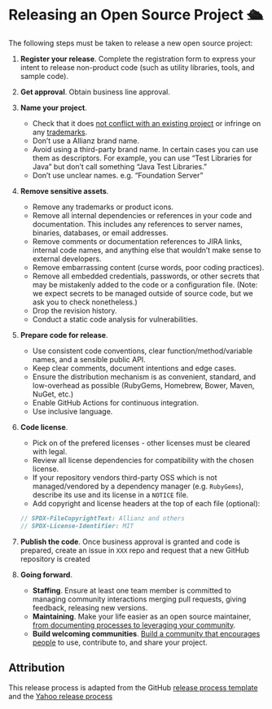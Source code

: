 # Releasing an Open Source Project 🛳️

The following steps must be taken to release a new open source project:

1. **Register your release**. Complete the registration form to express your intent to release non-product code (such as utility libraries, tools, and sample code).
2. **Get approval**. Obtain business line approval.

3. **Name your project**. 
   - Check that it does [not conflict with an existing project](http://ivantomic.com/projects/ospnc/) or infringe on any [trademarks](https://www.uspto.gov). 
   - Don’t use a Allianz brand name.
   - Avoid using a third-party brand name. In certain cases you can use them as descriptors. For example, you can use “Test Libraries for Java” but don’t call something “Java Test Libraries.”
   - Don’t use unclear names. e.g. “Foundation Server”

4. **Remove sensitive assets**.
     - Remove any trademarks or product icons.
     - Remove all internal dependencies or references in your code and documentation. This includes any references to server names, binaries, databases, or email addresses. 
     - Remove comments or documentation references to JIRA links, internal code names, and anything else that wouldn’t make sense to external developers.
     - Remove embarrassing content (curse words, poor coding practices).
     - Remove all embedded credentials, passwords, or other secrets that may be mistakenly added to the code or a configuration file. (Note: we expect secrets to be managed outside of source code, but we ask you to check nonetheless.)
     - Drop the revision history.
     - Conduct a static code analysis for vulnerabilities.

4. **Prepare code for release**.

     - Use consistent code conventions, clear function/method/variable names, and a sensible public API.
     - Keep clear comments, document intentions and edge cases.
     - Ensure the distribution mechanism is as convenient, standard, and low-overhead as possible (RubyGems, Homebrew, Bower, Maven, NuGet, etc.)
     - Enable GitHub Actions for continuous integration.
     - Use inclusive language.

5. **Code license**. 
     - Pick on of the prefered licenses - other licenses must be cleared with legal.
     - Review all license dependencies for compatibility with the chosen license.
     - If your repository vendors third-party OSS which is not managed/vendored by a dependency manager (e.g. `RubyGems`), describe its use and its license 
in a `NOTICE` file. 
     - Add copyright and license headers  at the top of each file (optional):

     ```javascript
     // SPDX-FileCopyrightText: Allianz and others
     // SPDX-License-Identifier: MIT
     ```

6. **Publish the code**. Once business approval is granted and code is prepared, create an issue in `XXX` repo and request that a new GitHub repository is created
7. **Going forward**.
   - **Staffing**. Ensure at least one team member is committed to managing community interactions merging pull requests, giving feedback, releasing new versions.
   - **Maintaining**. Make your life easier as an open source maintainer, [from documenting processes to leveraging your community](https://opensource.guide/best-practices/).
   - **Build welcoming communities**. [Build a community that encourages people](https://opensource.guide/building-community/) to use, contribute to, and share your project.


## Attribution

This release process is adapted from the GitHub [release process template](https://github.com/github/github-ospo/blob/main/policies/releasing.md) and the [Yahoo release process](https://yahoo.github.io/oss-guide/docs/publishing/prepare.html)
